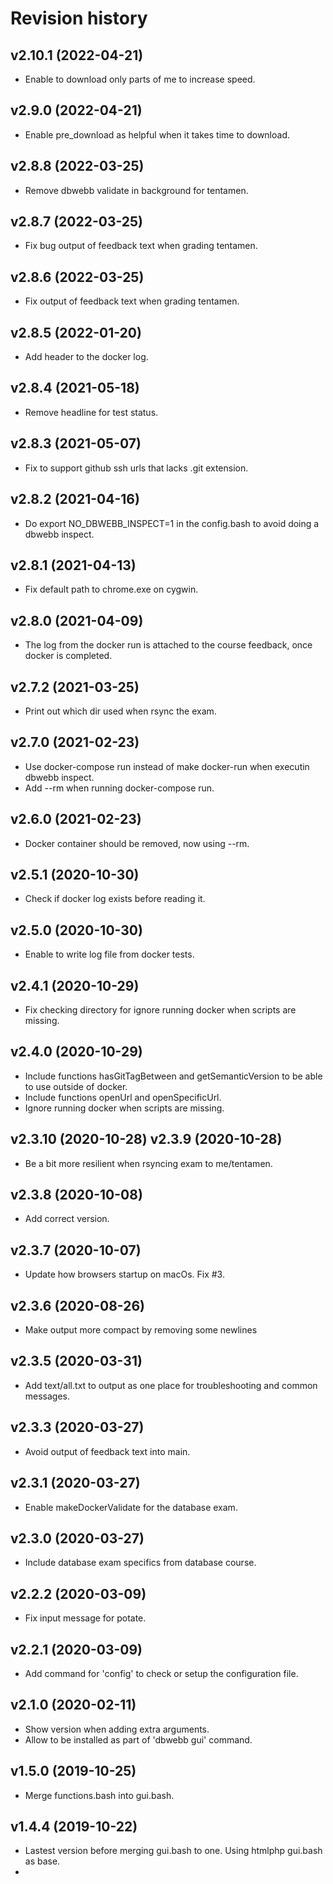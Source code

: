 Revision history
==================================



v2.10.1 (2022-04-21)
----------------------------------

* Enable to download only parts of me to increase speed.



v2.9.0 (2022-04-21)
----------------------------------

* Enable pre_download as helpful when it takes time to download.



v2.8.8 (2022-03-25)
----------------------------------

* Remove dbwebb validate in background for tentamen.



v2.8.7 (2022-03-25)
----------------------------------

* Fix bug output of feedback text when grading tentamen.



v2.8.6 (2022-03-25)
----------------------------------

* Fix output of feedback text when grading tentamen.



v2.8.5 (2022-01-20)
----------------------------------

* Add header to the docker log.



v2.8.4 (2021-05-18)
----------------------------------

* Remove headline for test status.



v2.8.3 (2021-05-07)
----------------------------------

* Fix to support github ssh urls that lacks .git extension.



v2.8.2 (2021-04-16)
----------------------------------

* Do export NO_DBWEBB_INSPECT=1 in the config.bash to avoid doing a dbwebb inspect.



v2.8.1 (2021-04-13)
----------------------------------

* Fix default path to chrome.exe on cygwin.



v2.8.0 (2021-04-09)
----------------------------------

* The log from the docker run is attached to the course feedback, once docker is completed.



v2.7.2 (2021-03-25)
----------------------------------

* Print out which dir used when rsync the exam.



v2.7.0 (2021-02-23)
----------------------------------

* Use docker-compose run instead of make docker-run when executin dbwebb inspect.
* Add --rm when running docker-compose run.



v2.6.0 (2021-02-23)
----------------------------------

* Docker container should be removed, now using --rm.



v2.5.1 (2020-10-30)
----------------------------------

* Check if docker log exists before reading it.



v2.5.0 (2020-10-30)
----------------------------------

* Enable to write log file from docker tests.



v2.4.1 (2020-10-29)
----------------------------------

* Fix checking directory for ignore running docker when scripts are missing.



v2.4.0 (2020-10-29)
----------------------------------

* Include functions hasGitTagBetween and getSemanticVersion to be able to use outside of docker.
* Include functions openUrl and openSpecificUrl.
* Ignore running docker when scripts are missing.



v2.3.10 (2020-10-28)
v2.3.9 (2020-10-28)
----------------------------------

* Be a bit more resilient when rsyncing exam to me/tentamen.



v2.3.8 (2020-10-08)
----------------------------------

* Add correct version.



v2.3.7 (2020-10-07)
----------------------------------

* Update how browsers startup on macOs. Fix #3.



v2.3.6 (2020-08-26)
----------------------------------

* Make output more compact by removing some newlines



v2.3.5 (2020-03-31)
----------------------------------

* Add text/all.txt to output as one place for troubleshooting and common messages.



v2.3.3 (2020-03-27)
----------------------------------

* Avoid output of feedback text into main.



v2.3.1 (2020-03-27)
----------------------------------

* Enable makeDockerValidate for the database exam.



v2.3.0 (2020-03-27)
----------------------------------

* Include database exam specifics from database course.



v2.2.2 (2020-03-09)
----------------------------------

* Fix input message for potate.



v2.2.1 (2020-03-09)
----------------------------------

* Add command for 'config' to check or setup the configuration file.



v2.1.0 (2020-02-11)
----------------------------------

* Show version when adding extra arguments.
* Allow to be installed as part of 'dbwebb gui' command.



v1.5.0 (2019-10-25)
----------------------------------

* Merge functions.bash into gui.bash.



v1.4.4 (2019-10-22)
----------------------------------

* Lastest version before merging gui.bash to one. Using htmlphp gui.bash as base.
*

